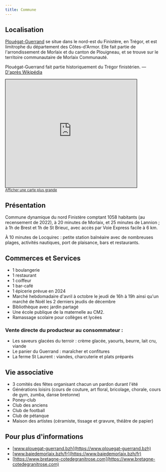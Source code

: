 ```yaml
---
title: Commune
---
```

## Localisation

<a href="https://www.plouegat-guerrand.bzh/" target="_blank">Plouégat-Guerrand</a> se situe dans le nord-est du Finistère, en Trégor, et est limitrophe du département des Côtes-d'Armor. Elle fait partie de l'arrondissement de Morlaix et du canton de Plouigneau, et se trouve sur le territoire communautaire de Morlaix Communauté.

Plouégat-Guerrand fait partie historiquement du Trégor finistérien. — [D'après Wikipédia](https://fr.wikipedia.org/wiki/Plou%C3%A9gat-Gu%C3%A9rand)

<iframe width="425" height="350" frameborder="0" scrolling="no" marginheight="0" marginwidth="0" src="https://www.openstreetmap.org/export/embed.html?bbox=-3.791313171386719%2C48.5686563079607%2C-3.6059188842773438%2C48.671919512374565&amp;layer=mapnik&amp;marker=48.620314316501755%2C-3.6986160278320312" style="border: 1px solid black"></iframe><br/><small><a href="https://www.openstreetmap.org/?mlat=48.6203&amp;mlon=-3.6986#map=13/48.6203/-3.6986">Afficher une carte plus grande</a></small>


## Présentation


Commune dynamique du nord Finistère comptant 1058 habitants (au recensement de 2022), à 20 minutes de Morlaix, et 25 minutes de Lannion ; à 1h de Brest et 1h de St Brieuc, avec accès par Voie Express facile à 6 km.

À 10 minutes de Locquirec : petite station balnéaire avec de nombreuses plages, activités nautiques, port de plaisance, bars et restaurants.

## Commerces et Services

- 1 boulangerie
- 1 restaurant
- 1 coiffeur
- 1 bar-café
- 1 épicerie prévue en 2024
- Marché hebdomadaire d'avril à octobre le jeudi de 16h à 19h ainsi qu'un marché de Noël les 2 derniers jeudis de décembre
- Bibliothèque avec jardin partagé
- Une école publique de la maternelle au CM2.
- Ramassage scolaire pour collèges et lycées

### Vente directe du producteur au consommateur :

- Les saveurs glacées du terroir : crème glacée, yaourts, beurre, lait cru, viande
- Le panier du Guerrand : maraîcher et confitures
- La ferme St Laurent : viandes, charcuterie et plats préparés


## Vie associative

- 3 comités des fêtes organisant chacun un pardon durant l'été
- Générations loisirs (cours de couture, art floral, bricolage, chorale, cours de gym, zumba, danse bretonne)
- Poney-club
- Club des anciens
- Club de football
- Club de pétanque
- Maison des artistes (céramiste, tissage et gravure, théâtre de papier)


## Pour plus d'informations

- [www.plouegat-guerrand.bzh](https://www.plouegat-guerrand.bzh)
- [www.baiedemorlaix.bzh/fr](https://www.baiedemorlaix.bzh/fr)
- [https://www.bretagne-cotedegranitrose.com](https://www.bretagne-cotedegranitrose.com)